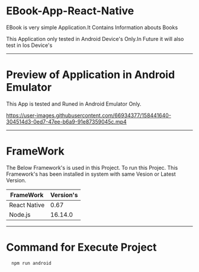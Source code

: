 # EBook-App-React-Native

 EBook is very simple Application.It Contains Information abouts Books

 This Application only tested in Android Device's Only.In Future it will also test in Ios Device's
 
 ---

# Preview of Application in Android Emulator

This App is tested and Runed in Android Emulator Only.

https://user-images.githubusercontent.com/66934377/158441640-304514d3-0ed7-47ee-b6a9-91e87359045c.mp4

---

# FrameWork

The Below Framework's is used in this Project. To run this Projec. This Framework's has been installed in system with same Vesion or Latest Version.

| FrameWork  | Version's |
| ------------- | ------------- |
| React Native  | 0.67  |
| Node.js  | 16.14.0  |

---

 # Command for Execute Project

```bash
  npm run android
```
